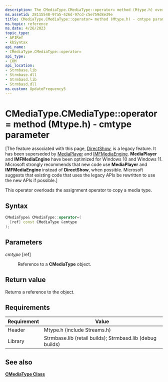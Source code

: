```yaml
---
description: The CMediaType.CMediaType::operator= method (Mtype.h) overloads the assignment operator to copy a media type.
ms.assetid: 28115548-97a5-426d-97cd-c5e759d8e39e
title: CMediaType.CMediaType::operator= method (Mtype.h) - cmtype parameter
ms.topic: reference
ms.date: 4/26/2023
topic_type: 
- APIRef
- kbSyntax
api_name: 
- CMediaType.CMediaType::operator=
api_type: 
- COM
api_location: 
- Strmbase.lib
- Strmbase.dll
- Strmbasd.lib
- Strmbasd.dll
ms.custom: UpdateFrequency5
---
```


# CMediaType.CMediaType::operator= method (Mtype.h) - cmtype parameter

\[The feature associated with this page, [DirectShow](/windows/win32/directshow/directshow), is a legacy feature. It has been superseded by [MediaPlayer](/uwp/api/Windows.Media.Playback.MediaPlayer) and [IMFMediaEngine](/windows/win32/api/mfmediaengine/nn-mfmediaengine-imfmediaengine). **MediaPlayer** and **IMFMediaEngine** have been optimized for Windows 10 and Windows 11. Microsoft strongly recommends that new code use **MediaPlayer** and **IMFMediaEngine** instead of **DirectShow**, when possible. Microsoft suggests that existing code that uses the legacy APIs be rewritten to use the new APIs if possible.\]

This operator overloads the assignment operator to copy a media type.

## Syntax


```C++
CMediaType& CMediaType::operator=(
  [ref] const CMediaType &cmtype
);
```



## Parameters

<dl> <dt>

*cmtype* \[ref\]
</dt> <dd>

Reference to a **CMediaType** object.

</dd> </dl>

## Return value

Returns a reference to the object.

## Requirements

| Requirement                   | Value                                                                                                                                                                                           |
|--------------------|--------------------------------------------------------------------------------------------------------------------------------------------------------------------------------------------|
| Header  | Mtype.h (include Streams.h)                                                                                     |
| Library | Strmbase.lib (retail builds); Strmbasd.lib (debug builds) |

## See also

<dl> <dt>

[**CMediaType Class**](cmediatype.md)
</dt> </dl>

 

 




